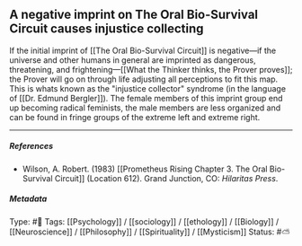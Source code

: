 ## A negative imprint on The Oral Bio-Survival Circuit causes injustice collecting  # 

If the initial imprint of [[The Oral Bio-Survival Circuit]] is negative—if the universe and other humans in general are imprinted as dangerous, threatening, and frightening—[[What the Thinker thinks, the Prover proves]]; the Prover will go on through life adjusting all perceptions to fit this map. This is whats known as the "injustice collector" syndrome (in the language of [[Dr. Edmund Bergler]]). The female members of this imprint group end up becoming radical feminists, the male members are less organized and can be found in fringe groups of the extreme left and extreme right.

___

##### References


- Wilson, A. Robert. (1983) [[Prometheus Rising Chapter 3. The Oral Bio-Survival Circuit]] (Location 612). Grand Junction, CO: _Hilaritas Press_.

##### Metadata

Type: #🔴 
Tags: [[Psychology]] / [[sociology]] / [[ethology]] / [[Biology]] / [[Neuroscience]] / [[Philosophy]] / [[Spirituality]] / [[Mysticism]] 
Status:  #⛅️ 